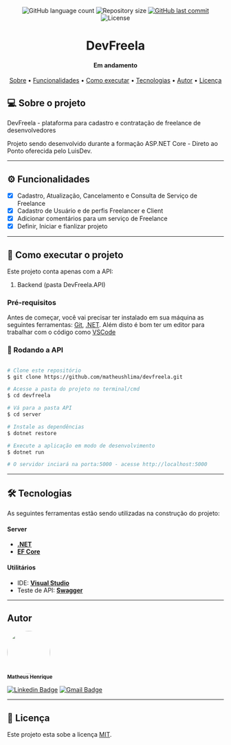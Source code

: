 <p align="center">
  <img alt="GitHub language count" src="https://img.shields.io/github/languages/count/lucianfiocello/devfreela?color=%2304D361">
  <img alt="Repository size" src="https://img.shields.io/github/repo-size/lucianfiocello/devfreela">  
  <a href="https://github.com/lucianfiocello/devfreela/tree/main">
    <img alt="GitHub last commit" src="https://img.shields.io/github/last-commit/lucianfiocello/devfreela">
  </a>    
   <img alt="License" src="https://img.shields.io/badge/license-MIT-brightgreen">   
</p>

<h1 align="center">
    DevFreela
</h1>

<h4 align="center"> 
	Em andamento
</h4>

<p align="center">
 <a href="#-sobre-o-projeto">Sobre</a> •
 <a href="#%EF%B8%8F-funcionalidades">Funcionalidades</a> •
 <a href="#-como-executar-o-projeto">Como executar</a> • 
 <a href="#-tecnologias">Tecnologias</a> • 
 <a href="#-autor">Autor</a> • 
 <a href="#user-content--licença">Licença</a>
</p>

## 💻 Sobre o projeto

DevFreela - plataforma para cadastro e contratação de freelance de desenvolvedores

Projeto sendo desenvolvido durante a formação ASP.NET Core - Direto ao Ponto oferecida pelo LuisDev.

---

## ⚙️ Funcionalidades

- [x] Cadastro, Atualização, Cancelamento e Consulta de Serviço de Freelance
- [x] Cadastro de Usuário e de perfis Freelancer e Client
- [x] Adicionar comentários para um serviço de Freelance
- [x] Definir, Iniciar e fianlizar projeto

---

## 🚀 Como executar o projeto

Este projeto conta apenas com a API:

1. Backend (pasta DevFreela.API)

### Pré-requisitos

Antes de começar, você vai precisar ter instalado em sua máquina as seguintes ferramentas:
[Git](https://git-scm.com), [.NET](https://dotnet.microsoft.com/en-us/).
Além disto é bom ter um editor para trabalhar com o código como [VSCode](https://code.visualstudio.com/)

### 🎲 Rodando a API

```bash

# Clone este repositório
$ git clone https://github.com/matheushlima/devfreela.git

# Acesse a pasta do projeto no terminal/cmd
$ cd devfreela

# Vá para a pasta API
$ cd server

# Instale as dependências
$ dotnet restore

# Execute a aplicação em modo de desenvolvimento
$ dotnet run

# O servidor inciará na porta:5000 - acesse http://localhost:5000

```

---

## 🛠 Tecnologias

As seguintes ferramentas estão sendo utilizadas na construção do projeto:

#### **Server**

- **[.NET](https://dotnet.microsoft.com/en-us/)**
- **[EF Core](https://docs.microsoft.com/pt-br/ef/core/)**

#### [](https://github.com/tgmarinho/Ecoleta#utilit%C3%A1rios)**Utilitários**

- IDE: **[Visual Studio](https://visualstudio.microsoft.com/)**
- Teste de API: **[Swagger](https://swagger.io/)**

---

## Autor

 <img style="border-radius: 50%;" src="https://avatars.githubusercontent.com/u/61208750?v=4" width="100px;" alt=""/>
 <br />
 <sub><b>Matheus Henrique</b></sub>

[![Linkedin Badge](https://img.shields.io/badge/-Matheus-blue?style=flat-square&logo=Linkedin&logoColor=white&link=https://www.linkedin.com/in/matheus-henrique-31b974118/)](https://www.linkedin.com/in/matheus-henrique-31b974118/)
[![Gmail Badge](https://img.shields.io/badge/-math.henry04@hotmail.com-c14438?style=flat-square&logo=Gmail&logoColor=white&link=mailto:math.henry04@hotmail.com)](mailto:math.henry04@hotmail.com)

---

## 📝 Licença

Este projeto esta sobe a licença [MIT](./LICENSE).
